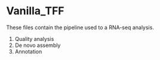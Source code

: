 # Vanilla_TFF
These files contain the pipeline used to a RNA-seq analysis.
1. Quality analysis
2. De novo assembly
3. Annotation
